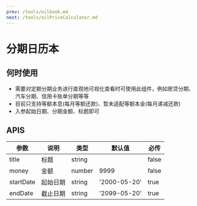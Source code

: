 ```yaml
---
prev: /tools/oilbook.md
next: /tools/oilPriceCalculator.md
---
```


# 分期日历本

<CalendarBox title="房贷分期" money="5000" start-date="2023-04-24" end-date="2053-03-24"/>

<CalendarBox title="汽车分期" money="2488.89" start-date="2023-04-24" end-date="2026-03-24"/>

<CalendarBox title="招商银行分期" money="3752" start-date="2023-02-18" end-date="2024-01-18"/>

## 何时使用

- 需要对定额分期业务进行直观地可视化查看时可使用此组件，例如房贷分期、汽车分期、信用卡账单分期等等
- 目前只支持等额本息(每月等额还款)、暂未适配等额本金(每月递减还款)
- 入参起始日期、分期金额、标题即可

## APIS

参数 | 说明 | 类型 | 默认值 | 必传
-- | -- | -- | -- | --
title | 标题 | string |  | false
money | 金额 | number | 9999 | false
startDate | 起始日期 | string | '2000-05-20' | true
endDate | 截止日期 | string | '2099-05-20' | true